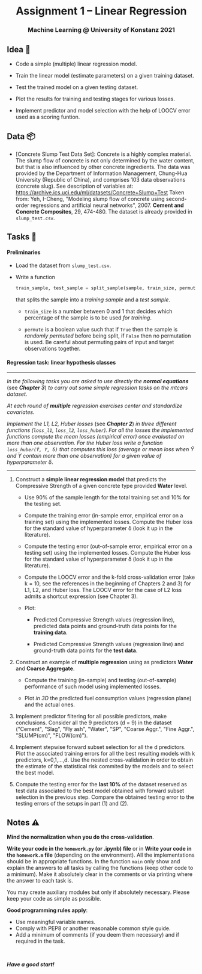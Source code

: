 ﻿
<h1 align="center">
  <a>Assignment 1 – Linear Regression</a>
</h1>
<h3 align="center">
  <a>Machine Learning @ University of Konstanz 2021</a>
</h3>

## Idea 📓

- Code a simple (multiple) linear regression model.

- Train the linear model (estimate parameters) on a given training dataset.

- Test the trained model on a given testing dataset.

- Plot the results for training and testing stages for various losses.

- Implement predictor and model selection with the help of LOOCV error used as a scoring funtion.

## Data 📦

- [Concrete Slump Test Data Set]: Concrete is a highly complex material. The slump flow of concrete is not only determined by the water content, but that is also influenced by other concrete ingredients. The data was provided by the Department of Information Management, Chung-Hua University (Republic of China), and comprises 103 data observations (concrete slug). See description of variables at: https://archive.ics.uci.edu/ml/datasets/Concrete+Slump+Test
Taken from: Yeh, I-Cheng, "Modeling slump flow of concrete using second-order regressions and artificial neural networks", 2007. **Cement and Concrete Composites**, 29, 474-480.
The dataset is already provided in `slump_test.csv`.

## Tasks 📝

#### Preliminaries

- Load the dataset from `slump_test.csv`.

- Write a function

	```python
	train_sample, test_sample = split_sample(sample, train_size, permute)
	```

	that splits the sample into a *training sample* and a *test sample*.

	- `train_size` is a number between 0 and 1 that decides which percentage of the sample is to be used *for training*.

	- `permute` is a boolean value such that if `True` then the sample is *randomly permuted* before being split, if `False` then no permutation is used. Be careful about permuting pairs of input and target observations together.

#### Regression task: linear hypothesis classes

***

_In the following tasks you are asked to use *directly* the **normal equations**_ (see ***Chapter 3***) _to carry out some simple regression tasks on the mtcars dataset._

_At each round of **multiple** regression exercises center and standardize covariates._

_Implement the L1, L2, Huber losses_ (see ***Chapter 2***) _in three different functions (`loss_l1`, `loss_l2`, `loss_huber`). For all the losses the implemented functions compute the mean losses (empirical error) once evaluated on more than one observation. For the Huber loss write a function `loss_huber(Ŷ, Y, δ)` that computes this loss (average or mean loss when Ŷ and Y contain more than one observation) for a given value of hyperparameter δ_.


***

1. Construct a **simple linear regression model** that predicts the Compressive Strength of a given concrete type provided **Water** level.

  	- Use 90% of the sample length for the total training set and 10% for the testing set.

  	- Compute the training error (in-sample error, empirical error on a training set) using the implemented losses. Compute the Huber loss for the standard value of hyperparameter δ (look it up in the literature).

	- Compute the testing error (out-of-sample error, empirical error on a testing set) using the implemented losses. Compute the Huber loss for the standard value of hyperparameter δ (look it up in the literature).

	- Compute the LOOCV error and the k-fold cross-validation error (take k = 10, see the references in the beginning of Chapters 2 and 3) for L1, L2, and Huber loss. The LOOCV error for the case of L2 loss admits a shortcut expression (see Chapter 3).

  	- Plot:

  		- Predicted Compressive Strength values (regression line), predicted data points and ground-truth data points for the **training data**.

  		- Predicted Compressive Strength values (regression line) and ground-truth data points for the **test data**.

2. Construct an example of **multiple regression** using as predictors **Water** and **Coarse Aggregate**.

  	- Compute the training (in-sample) and testing (out-of-sample) performance of such model using implemented losses.

  	- Plot *in 3D* the predicted fuel consumption values (regression plane) and the actual ones.


3. Implement predictor filtering for all possible predictors, make conclusions. Consider all the 9 predictors (d = 9) in the dataset ("Cement",	"Slag",	"Fly ash", "Water", "SP", "Coarse Aggr.", "Fine Aggr.", "SLUMP(cm)", "FLOW(cm)").

4. Implement stepwise forward subset selection for all the d predictors. Plot the associated training errors for all the best resulting models with k predictors, k=0,1,...,d. Use the nested cross-validation in order to obtain the estimate of the statistical risk commited by the models and to select the best model.

5. Compute the testing error for the **last 10%** of the dataset reserved as test data associated to the best model obtained with forward subset selection in the previous step. Compare the obtained testing error to the testing errors of the setups in part (1) and (2).

## Notes ⚠️

**Mind the normalization when you do the cross-validation**.

**Write your code in the `homework.py` (or .ipynb) file** or in **Write your code in the `homework.m` file** (depending on the environment). All the implementations should be in appropriate functions. In the function `main` only show and explain the answers to all tasks by calling the functions (keep other code to a minimum). Make it absolutely clear in the comments or via printing where the answer to each task is.

You may create auxiliary modules but only if absolutely necessary. Please keep your code as simple as possible.

**Good programming rules apply**:
- Use meaningful variable names.
- Comply with PEP8 or another reasonable common style guide.
- Add a minimum of comments (if you deem them necessary) and if required in the task.

<br>

***Have a good start!***
